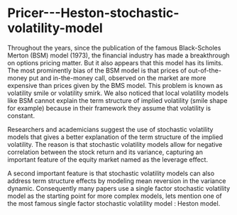 # Pricer---Heston-stochastic-volatility-model
Throughout the years, since the publication of the famous Black-Scholes Merton (BSM) model (1973), 
the financial industry has made a breakthrough on options pricing matter. But it also appears that 
this model has its limits. The most prominently bias of the BSM model is that prices of out-of-the-
money put and in-the-money call, observed on the market are more expensive than prices given by the 
BMS model. This problem is known as volatility smile or volatility smirk. We also noticed that local 
volatility models like BSM cannot explain the term structure of implied volatility (smile shape for 
example) because in their framework they assume that volatility is constant.

Researchers and academicians suggest the use of stochastic volatility models that gives a better 
explanation of the term structure of the implied volatility. The reason is that stochastic volatility 
models allow for negative correlation between the stock return and its variance, capturing an important 
feature of the equity market named as the leverage effect.

A second important feature is that stochastic volatility models can also address term structure effects 
by modeling mean reversion in the variance dynamic. Consequently many papers use a single factor stochastic 
volatility model as the starting point for more complex models, lets mention one of the most famous single 
factor stochastic volatility model : Heston model.

